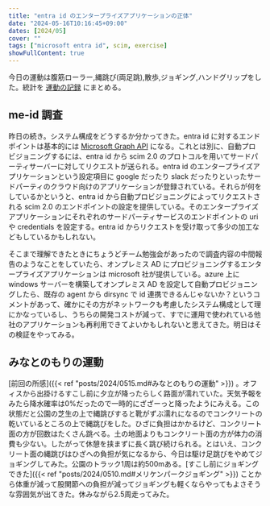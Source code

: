 ```yaml
---
title: "entra id のエンタープライズアプリケーションの正体"
date: "2024-05-16T10:16:45+09:00"
dates: [2024/05]
cover: ""
tags: ["microsoft entra id", scim, exercise]
showFullContent: true
---
```


今日の運動は腹筋ローラー,縄跳び(両足跳),散歩,ジョギング,ハンドグリップをした。統計を [運動の記録](https://docs.google.com/spreadsheets/d/1bg85QtM-LciUgey8I79uI7vW2PEwsP6TVdeIRVkACBg/edit?usp=sharing) にまとめる。

## me-id 調査

昨日の続き。システム構成をどうするか分かってきた。entra id に対するエンドポイントは基本的には [Microsoft Graph API](https://learn.microsoft.com/ja-jp/graph/use-the-api) になる。これとは別に、自動プロビジョニングするには、entra id から scim 2.0 のプロトコルを用いてサードパーティサーバーに対してリクエストが送られる。entra id のエンタープライズアプリケーションという設定項目に google だったり slack だったりといったサードパーティのクラウド向けのアプリケーションが登録されている。それらが何をしているかというと、entra id から自動プロビジョニングによってリクエストされる scim 2.0 のエンドポイントの設定を提供している。そのエンタープライズアプリケーションにそれぞれのサードパーティサービスのエンドポイントの uri や credentials を設定する。entra id からリクエストを受け取って多少の加工などもしているかもしれない。

そこまで理解できたときにちょうどチーム勉強会があったので調査内容の中間報告のようなことをしていたら、オンプレミス AD にプロビジョニングするエンタープライズアプリケーションは microsoft 社が提供している。azure 上に windows サーバーを構築してオンプレミス AD を設定して自動プロビジョニングしたら、既存の agent から dirsync で id 連携できるんじゃないか？というコメントがあって、確かにその方がネットワークも考慮したシステム構成として理にかなっているし、うちらの開発コストが減って、すでに運用で使われている他社のアプリケーションも再利用できてよいかもしれないと思えてきた。明日はその検証をやってみる。

## みなとのもりの運動

[前回の所感]({{< ref "posts/2024/0515.md#みなとのもりの運動" >}}) 。オフィスから出掛けるすこし前に夕立が降ったらしく路面が濡れていた。天気予報をみたら降水確率は0%だったので一時的にざざーっと降ったようにみえる。この状態だと公園の芝生の上で縄跳びすると靴がずぶ濡れになるのでコンクリートの乾いているところの上で縄跳びをした。ひざに負担はかかるけど、コンクリート面の方が回数はたくさん跳べる。土の地面よりもコンクリート面の方が体力の消費も少ない。したがって休憩を挟まずに長く跳び続けられる。とはいえ、コンクリート面の縄跳びはひざへの負担が気になるから、今日は駆け足跳びをやめてジョギングしてみた。公園のトラック1周は約500mある。[すこし前にジョギングできた]({{< ref "posts/2024/0510.md#メリケンパークジョギング" >}}) ことから体重が減って股関節への負担が減ってジョギングも軽くならやってもよさそうな雰囲気が出てきた。休みながら2.5周走ってみた。

